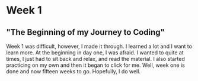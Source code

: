 # Week 1
## "The Beginning of my Journey to Coding"

Week 1 was difficult, however, I made it through. I learned a lot and I want to learn more. At the beginning in day one, I was afraid. I wanted to quite at times, I just had to sit back and relax, and read the material. I also started practicing on my own and then it began to click for me. Well, week one is done and now fifteen weeks to go. Hopefully, I do well. 